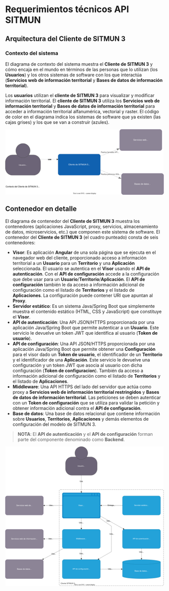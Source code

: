 # Requerimientos técnicos API SITMUN

## Arquitectura del Cliente de SITMUN 3

### Contexto del sistema

El diagrama de contexto del sistema muestra el **Cliente de SITMUN 3** y cómo encaja en el mundo en términos de las personas que lo utilizan (los **Usuarios**) y los otros sistemas de software con los que interactúa (**Servicios web de información territorial** y **Bases de datos de información territorial**).

Los **usuarios** utilizan el **cliente de SITMUN 3** para visualizar y modificar información territorial. El **cliente de SITMUN 3** utiliza los **Servicios web de información territorial** y **Bases de datos de información territorial** para acceder a información territorial alfanumérica, vectorial y raster. El código de color en el diagrama indica los sistemas de software que ya existen (las cajas grises) y los que se van a construir (azules).

![Contexto del Cliente de SITMUN 3](img/contexto-sistema-cliente-sitmun-3.svg)

## Contenedor en detalle

El diagrama de contenedor del **Cliente de SITMUN 3** muestra los contenedores (aplicaciones JavaScript, proxy, servicios, almacenamiento de datos, microservicios, etc.) que componen este sistema de software. El contenedor del **Cliente de SITMUN 3** (el cuadro punteado) consta de seis contenedores:

- **Visor**: Es aplicación **Angular** de una sola página que se ejecuta en el navegador web del cliente, proporcionado acceso a información territorial a un **Usuario** para un **Territorio** y una **Aplicación** seleccionada. El usuario se autentica en el **Visor** usando el **API de autenticación**. Con el **API de configuración** accede a la configuración que debe usar para un **Usuario**/**Territorio**/**Aplicación**. El **API de configuración** también le da acceso a información adicional de configuración como el listado de **Territorios** y el listado de **Aplicaciones**. La configuración puede contener URI que apuntan al **Proxy**.
- **Servidor estático**: Es un sistema Java/Spring Boot que simplemente muestra el contenido estático (HTML, CSS y JavaScript) que constituye el **Visor**.
- **API de autenticación**: Una API JSON/HTTPS proporcionada por una aplicación Java/Spring Boot que permite autenticar a un **Usuario**. Este servicio le devuelve un token JWT que identifica al usuario (**Token de usuario**).
- **API de configuración**: Una API JSON/HTTPS proporcionada por una aplicación Java/Spring Boot que permite obtener una **Configuración** para el visor dado un **Token de usuario**, el identificador de un **Territorio** y el identificador de una **Aplicación**. Este servicio le devuelve una configuración y un token JWT que asocia al usuario con dicha configuración (**Token de configuracion**). También da acceso a información adicional de configuración como el listado de **Territorios** y el listado de **Aplicaciones**.
- **Middleware**: Una API HTTPS del lado del servidor que actúa como proxy a **Servicios web de información territorial restringidos** y **Bases de datos de información territorial**. Las peticiones se deben autenticar con un **Token de configuración** que se utiliza para validar la petición y obtener información adicional contra el **API de configuración**.
- **Base de datos**: Una base de datos relacional que contiene información sobre **Usuarios**, **Territorios**, **Aplicaciones** y demás elementos de configuración del modelo de SITMUN 3.

> **NOTA**: El **API de autenticación** y el **API de configuración** forman parte del componente denominado como **Backend**.

![Contexto del Cliente de SITMUN 3](img/contenedor-cliente-sitmun-3.svg)

